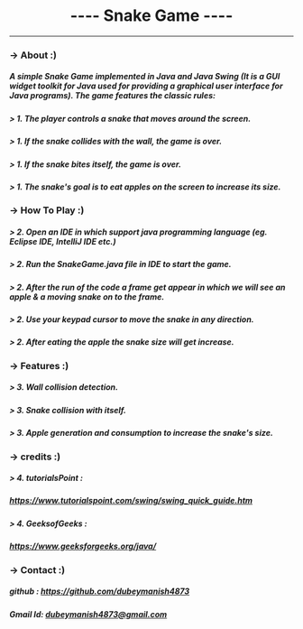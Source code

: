 # <center> ----     **Snake Game**    ---- </center>
***
### -> About :)
##### A simple Snake Game implemented in Java and Java Swing (It is a GUI widget toolkit for Java used for providing a graphical user interface for Java programs). The game features the classic rules:

##### > 1. The player controls a snake that moves around the screen.
##### > 1. If the snake collides with the wall, the game is over.
##### > 1. If the snake bites itself, the game is over.
##### > 1. The snake's goal is to eat apples on the screen to increase its size.

###  -> How To Play :)
##### > 2. Open an IDE in which support java programming language (eg. Eclipse IDE, IntelliJ IDE etc.)
##### > 2. Run the SnakeGame.java file in IDE to start the game.
##### > 2. After the run of the code a frame get appear in which we will see an apple & a moving snake on to the frame.
##### > 2. Use your keypad cursor to move the snake in any direction.
##### > 2. After eating the apple the snake size will get increase.

### -> Features :)
##### > 3. Wall collision detection.
##### > 3. Snake collision with itself.
##### > 3. Apple generation and consumption to increase the snake's size.

### -> credits :)
##### > 4. tutorialsPoint :
##### https://www.tutorialspoint.com/swing/swing_quick_guide.htm

##### > 4. GeeksofGeeks :
##### https://www.geeksforgeeks.org/java/


### -> Contact :)
##### github : https://github.com/dubeymanish4873
##### Gmail Id: dubeymanish4873@gmail.com

